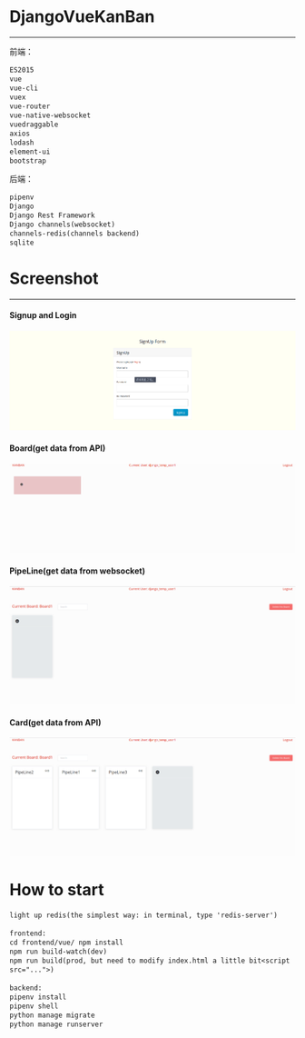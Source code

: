 # DjangoVueKanBan
---
前端： 
```
ES2015
vue
vue-cli
vuex
vue-router
vue-native-websocket
vuedraggable
axios
lodash
element-ui
bootstrap
```

后端：
```
pipenv
Django
Django Rest Framework
Django channels(websocket)
channels-redis(channels backend)
sqlite
```


# Screenshot
----------


#### Signup and Login

![](./screenshot/signup_login.gif)


#### Board(get data from API)

![](./screenshot/board.gif)

#### PipeLine(get data from websocket)

![](./screenshot/pipeline.gif)

#### Card(get data from API)

![](./screenshot/card.gif)


# How to start
```
light up redis(the simplest way: in terminal, type 'redis-server')

frontend:
cd frontend/vue/ npm install
npm run build-watch(dev)
npm run build(prod, but need to modify index.html a little bit<script src="...">)

backend:
pipenv install
pipenv shell
python manage migrate
python manage runserver 
```
